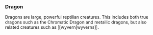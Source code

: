 ### Dragon

Dragons are large, powerful reptilian creatures. This includes both true dragons such as the Chromatic Dragon and metallic dragons, but also related creatures such as [[wyvern|wyverns]].